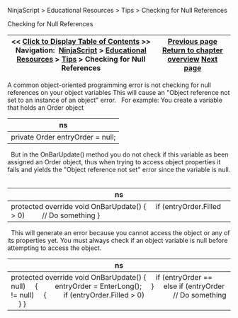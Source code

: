 ﻿
NinjaScript > Educational Resources > Tips > Checking for Null References

Checking for Null References

| << [Click to Display Table of Contents](checking_for_null_references.md) >> **Navigation:**     [NinjaScript](ninjascript-1.md) > [Educational Resources](educational_resources-1.md) > [Tips](tips-1.md) > Checking for Null References | [Previous page](adding_indicators_to_strategie-1.md) [Return to chapter overview](tips-1.md) [Next page](creating_user_defined_input_pa-1.md) |
| --- | --- |
A common object-oriented programming error is not checking for null references on your object variables This will cause an "Object reference not set to an instance of an object" error.
 
For example:
You create a variable that holds an Order object
 

| ns |
| --- |
| private Order entryOrder = null; |
 
But in the OnBarUpdate() method you do not check if this variable as been assigned an Order object, thus when trying to access object properties it fails and yields the "Object reference not set" error since the variable is null.
 

| ns |
| --- |
| protected override void OnBarUpdate() {      if (entryOrder.Filled > 0)          // Do something } |
 
This will generate an error because you cannot access the object or any of its properties yet. You must always check if an object variable is null before attempting to access the object.
 

| ns |
| --- |
| protected override void OnBarUpdate() {      if (entryOrder == null)      {          entryOrder = EnterLong();      }      else if (entryOrder != null)      {          if (entryOrder.Filled > 0)                // Do something      } } |
